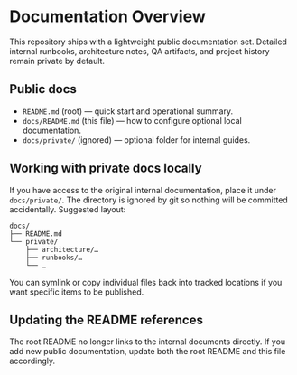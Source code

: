 # Documentation Overview

This repository ships with a lightweight public documentation set. Detailed internal runbooks, architecture notes, QA artifacts, and project history remain private by default.

## Public docs

- `README.md` (root) — quick start and operational summary.
- `docs/README.md` (this file) — how to configure optional local documentation.
- `docs/private/` (ignored) — optional folder for internal guides.

## Working with private docs locally

If you have access to the original internal documentation, place it under `docs/private/`. The directory is ignored by git so nothing will be committed accidentally. Suggested layout:

```text
docs/
├── README.md
└── private/
    ├── architecture/…
    ├── runbooks/…
    └── …
```

You can symlink or copy individual files back into tracked locations if you want specific items to be published.

## Updating the README references

The root README no longer links to the internal documents directly. If you add new public documentation, update both the root README and this file accordingly.
